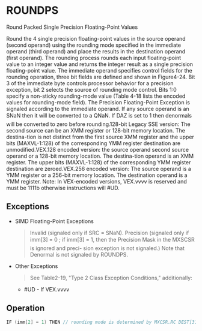 # ROUNDPS

Round Packed Single Precision Floating-Point Values

Round the 4 single precision floating-point values in the source operand (second operand) using the rounding mode specified in the immediate operand (third operand) and place the results in the destination operand (first operand).
The rounding process rounds each input floating-point value to an integer value and returns the integer result as a single precision floating-point value.
The immediate operand specifies control fields for the rounding operation, three bit fields are defined and shown in Figure4-24.
Bit 3 of the immediate byte controls processor behavior for a precision exception, bit 2 selects the source of rounding mode control.
Bits 1:0 specify a non-sticky rounding-mode value (Table 4-18 lists the encoded values for rounding-mode field).
The Precision Floating-Point Exception is signaled according to the immediate operand.
If any source operand is an SNaN then it will be converted to a QNaN.
If DAZ is set to 1 then denormals will be converted to zero before rounding.128-bit Legacy SSE version: The second source can be an XMM register or 128-bit memory location.
The destina-tion is not distinct from the first source XMM register and the upper bits (MAXVL-1:128) of the corresponding YMM register destination are unmodified.VEX.128 encoded version: the source operand second source operand or a 128-bit memory location.
The destina-tion operand is an XMM register.
The upper bits (MAXVL-1:128) of the corresponding YMM register destination are zeroed.VEX.256 encoded version: The source operand is a YMM register or a 256-bit memory location.
The destination operand is a YMM register.
Note: In VEX-encoded versions, VEX.vvvv is reserved and must be 1111b otherwise instructions will #UD.

## Exceptions

- SIMD Floating-Point Exceptions
  > Invalid (signaled only if SRC = SNaN).
  > Precision (signaled only if imm[3] = 0
  > ; if imm[3] = 1, then the Precision Mask in the MXSCSR is ignored and preci-
  > sion exception is not signaled.)
  > Note that Denormal is not signaled by ROUNDPS.
- Other Exceptions
  > See Table2-19, "Type 2 Class Exception Conditions," additionally:
  - #UD - If VEX.vvvv

## Operation

```C
IF (imm[2] = 1) THEN // rounding mode is determined by MXCSR.RC DEST[31:0] := ConvertSPFPToInteger_M(SRC[31:0]);DEST[63:32] := ConvertSPFPToInteger_M(SRC[63:32]);DEST[95:64] := ConvertSPFPToInteger_M(SRC[95:64]);DEST[31:0] := ConvertSPFPToInteger_Imm(SRC[31:0]);DEST[63:32] := ConvertSPFPToInteger_Imm(SRC[63:32]);DEST[95:64] := ConvertSPFPToInteger_Imm(SRC[95:64]);DEST[127:96] := ConvertSPFPToInteger_Imm(SRC[127:96]);FI;ROUNDPS(128-bit Legacy SSE Version)DEST[31:0] := RoundToInteger(SRC[31:0], ROUND_CONTROL)DEST[63:32] := RoundToInteger(SRC[63:32], ROUND_CONTROL)DEST[95:64] := RoundToInteger(SRC[95:64]], ROUND_CONTROL)DEST[127:96] := RoundToInteger(SRC[127:96]], ROUND_CONTROL)DEST[MAXVL-1:128] (Unmodified)VROUNDPS (VEX.128 Encoded Version)DEST[31:0] := RoundToInteger(SRC[31:0], ROUND_CONTROL)DEST[63:32] := RoundToInteger(SRC[63:32], ROUND_CONTROL)DEST[95:64] := RoundToInteger(SRC[95:64]], ROUND_CONTROL)DEST[127:96] := RoundToInteger(SRC[127:96]], ROUND_CONTROL)DEST[MAXVL-1:128] := 0VROUNDPS (VEX.256 Encoded Version)DEST[31:0] := RoundToInteger(SRC[31:0], ROUND_CONTROL)DEST[63:32] := RoundToInteger(SRC[63:32], ROUND_CONTROL)DEST[95:64] := RoundToInteger(SRC[95:64]], ROUND_CONTROL)DEST[127:96] := RoundToInteger(SRC[127:96]], ROUND_CONTROL)DEST[159:128] := RoundToInteger(SRC[159:128]], ROUND_CONTROL)DEST[191:160] := RoundToInteger(SRC[191:160]], ROUND_CONTROL)DEST[223:192] := RoundToInteger(SRC[223:192] ], ROUND_CONTROL)DEST[255:224] := RoundToInteger(SRC[255:224] ], ROUND_CONTROL)Intel C/C++ Compiler Intrinsic Equivalent__m128 _mm_round_ps(__m128 s1, int iRoundMode);__m128 _mm_floor_ps(__m128 s1);__m128 _mm_ceil_ps(__m128 s1)__m256 _mm256_round_ps(__m256 s1, int iRoundMode);__m256 _mm256_floor_ps(__m256 s1);__m256 _mm256_ceil_ps(__m256 s1)
```
